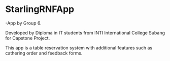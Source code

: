 # StarlingRNFApp
-App by Group 6.

Developed by Diploma in IT students from INTI International College Subang for Capstone Project.

This app is a table reservation system with additional features such as cathering order and feedback forms.
